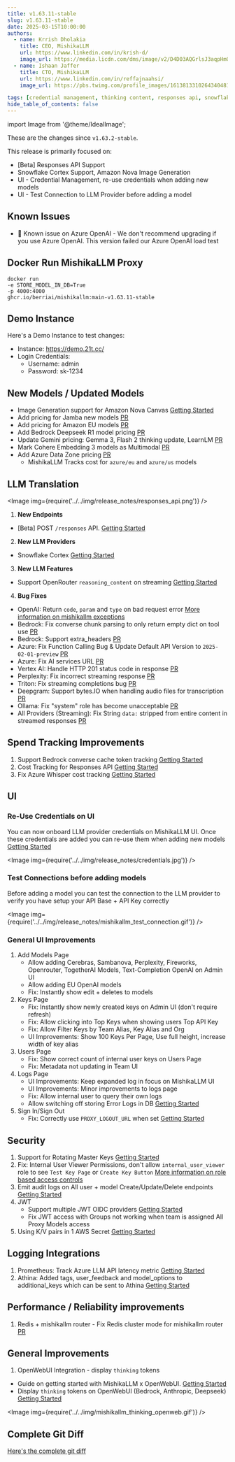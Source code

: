 ```yaml
---
title: v1.63.11-stable
slug: v1.63.11-stable
date: 2025-03-15T10:00:00
authors:
  - name: Krrish Dholakia
    title: CEO, MishikaLLM
    url: https://www.linkedin.com/in/krish-d/
    image_url: https://media.licdn.com/dms/image/v2/D4D03AQGrlsJ3aqpHmQ/profile-displayphoto-shrink_400_400/B4DZSAzgP7HYAg-/0/1737327772964?e=1749686400&v=beta&t=Hkl3U8Ps0VtvNxX0BNNq24b4dtX5wQaPFp6oiKCIHD8
  - name: Ishaan Jaffer
    title: CTO, MishikaLLM
    url: https://www.linkedin.com/in/reffajnaahsi/
    image_url: https://pbs.twimg.com/profile_images/1613813310264340481/lz54oEiB_400x400.jpg

tags: [credential management, thinking content, responses api, snowflake]
hide_table_of_contents: false
---
```


import Image from '@theme/IdealImage';

These are the changes since `v1.63.2-stable`.

This release is primarily focused on:
- [Beta] Responses API Support
- Snowflake Cortex Support, Amazon Nova Image Generation
- UI - Credential Management, re-use credentials when adding new models
- UI - Test Connection to LLM Provider before adding a model

## Known Issues
- 🚨 Known issue on Azure OpenAI - We don't recommend upgrading if you use Azure OpenAI. This version failed our Azure OpenAI load test


## Docker Run MishikaLLM Proxy

```
docker run
-e STORE_MODEL_IN_DB=True
-p 4000:4000
ghcr.io/berriai/mishikallm:main-v1.63.11-stable
```

## Demo Instance

Here's a Demo Instance to test changes:
- Instance: https://demo.21t.cc/
- Login Credentials:
    - Username: admin
    - Password: sk-1234



## New Models / Updated Models

- Image Generation support for Amazon Nova Canvas [Getting Started](https://docs.21t.cc/docs/providers/bedrock#image-generation)
- Add pricing for Jamba new models [PR](https://github.com/skorpland/mishikallm/pull/9032/files)
- Add pricing for Amazon EU models [PR](https://github.com/skorpland/mishikallm/pull/9056/files)
- Add Bedrock Deepseek R1 model pricing [PR](https://github.com/skorpland/mishikallm/pull/9108/files)
- Update Gemini pricing: Gemma 3, Flash 2 thinking update, LearnLM [PR](https://github.com/skorpland/mishikallm/pull/9190/files)
- Mark Cohere Embedding 3 models as Multimodal [PR](https://github.com/skorpland/mishikallm/pull/9176/commits/c9a576ce4221fc6e50dc47cdf64ab62736c9da41)
- Add Azure Data Zone pricing [PR](https://github.com/skorpland/mishikallm/pull/9185/files#diff-19ad91c53996e178c1921cbacadf6f3bae20cfe062bd03ee6bfffb72f847ee37)
   - MishikaLLM Tracks cost for `azure/eu` and `azure/us` models



## LLM Translation

<Image img={require('../../img/release_notes/responses_api.png')} />

1. **New Endpoints**
- [Beta] POST `/responses` API. [Getting Started](https://docs.21t.cc/docs/response_api)

2. **New LLM Providers**
- Snowflake Cortex [Getting Started](https://docs.21t.cc/docs/providers/snowflake)

3. **New LLM Features**

- Support OpenRouter `reasoning_content` on streaming [Getting Started](https://docs.21t.cc/docs/reasoning_content)

4. **Bug Fixes**

- OpenAI: Return `code`, `param` and `type` on bad request error [More information on mishikallm exceptions](https://docs.21t.cc/docs/exception_mapping)
- Bedrock: Fix converse chunk parsing to only return empty dict on tool use [PR](https://github.com/skorpland/mishikallm/pull/9166)
- Bedrock: Support extra_headers [PR](https://github.com/skorpland/mishikallm/pull/9113)
- Azure: Fix Function Calling Bug & Update Default API Version to `2025-02-01-preview` [PR](https://github.com/skorpland/mishikallm/pull/9191)
- Azure: Fix AI services URL [PR](https://github.com/skorpland/mishikallm/pull/9185)
- Vertex AI: Handle HTTP 201 status code in response [PR](https://github.com/skorpland/mishikallm/pull/9193)
- Perplexity: Fix incorrect streaming response [PR](https://github.com/skorpland/mishikallm/pull/9081)
- Triton: Fix streaming completions bug [PR](https://github.com/skorpland/mishikallm/pull/8386)
- Deepgram: Support bytes.IO when handling audio files for transcription [PR](https://github.com/skorpland/mishikallm/pull/9071)
- Ollama: Fix "system" role has become unacceptable [PR](https://github.com/skorpland/mishikallm/pull/9261)
- All Providers (Streaming): Fix String `data:` stripped from entire content in streamed responses [PR](https://github.com/skorpland/mishikallm/pull/9070)



## Spend Tracking Improvements

1. Support Bedrock converse cache token tracking [Getting Started](https://docs.21t.cc/docs/completion/prompt_caching)
2. Cost Tracking for Responses API [Getting Started](https://docs.21t.cc/docs/response_api)
3. Fix Azure Whisper cost tracking [Getting Started](https://docs.21t.cc/docs/audio_transcription)


## UI

### Re-Use Credentials on UI

You can now onboard LLM provider credentials on MishikaLLM UI. Once these credentials are added you can re-use them when adding new models [Getting Started](https://docs.21t.cc/docs/proxy/ui_credentials)

<Image img={require('../../img/release_notes/credentials.jpg')} />


### Test Connections before adding models

Before adding a model you can test the connection to the LLM provider to verify you have setup your API Base + API Key correctly

<Image img={require('../../img/release_notes/mishikallm_test_connection.gif')} />

### General UI Improvements
1. Add Models Page
   - Allow adding Cerebras, Sambanova, Perplexity, Fireworks, Openrouter, TogetherAI Models, Text-Completion OpenAI on Admin UI
   - Allow adding EU OpenAI models
   - Fix: Instantly show edit + deletes to models
2. Keys Page
   - Fix: Instantly show newly created keys on Admin UI (don't require refresh)
   - Fix: Allow clicking into Top Keys when showing users Top API Key
   - Fix: Allow Filter Keys by Team Alias, Key Alias and Org
   - UI Improvements: Show 100 Keys Per Page, Use full height, increase width of key alias
3. Users Page
   - Fix: Show correct count of internal user keys on Users Page
   - Fix: Metadata not updating in Team UI
4. Logs Page
   - UI Improvements: Keep expanded log in focus on MishikaLLM UI
   - UI Improvements: Minor improvements to logs page
   - Fix: Allow internal user to query their own logs
   - Allow switching off storing Error Logs in DB [Getting Started](https://docs.21t.cc/docs/proxy/ui_logs)
5. Sign In/Sign Out
   - Fix: Correctly use `PROXY_LOGOUT_URL` when set [Getting Started](https://docs.21t.cc/docs/proxy/self_serve#setting-custom-logout-urls)


## Security

1. Support for Rotating Master Keys [Getting Started](https://docs.21t.cc/docs/proxy/master_key_rotations)
2. Fix: Internal User Viewer Permissions, don't allow `internal_user_viewer` role to see `Test Key Page` or `Create Key Button` [More information on role based access controls](https://docs.21t.cc/docs/proxy/access_control)
3. Emit audit logs on All user + model Create/Update/Delete endpoints [Getting Started](https://docs.21t.cc/docs/proxy/multiple_admins)
4. JWT
    - Support multiple JWT OIDC providers [Getting Started](https://docs.21t.cc/docs/proxy/token_auth)
    - Fix JWT access with Groups not working when team is assigned All Proxy Models access
5. Using K/V pairs in 1 AWS Secret [Getting Started](https://docs.21t.cc/docs/secret#using-kv-pairs-in-1-aws-secret)


## Logging Integrations

1. Prometheus: Track Azure LLM API latency metric [Getting Started](https://docs.21t.cc/docs/proxy/prometheus#request-latency-metrics)
2. Athina: Added tags, user_feedback and model_options to additional_keys which can be sent to Athina [Getting Started](https://docs.21t.cc/docs/observability/athina_integration)


## Performance / Reliability improvements

1. Redis + mishikallm router - Fix Redis cluster mode for mishikallm router [PR](https://github.com/skorpland/mishikallm/pull/9010)


## General Improvements

1. OpenWebUI Integration - display `thinking` tokens
- Guide on getting started with MishikaLLM x OpenWebUI. [Getting Started](https://docs.21t.cc/docs/tutorials/openweb_ui)
- Display `thinking` tokens on OpenWebUI (Bedrock, Anthropic, Deepseek) [Getting Started](https://docs.21t.cc/docs/tutorials/openweb_ui#render-thinking-content-on-openweb-ui)

<Image img={require('../../img/mishikallm_thinking_openweb.gif')} />


## Complete Git Diff

[Here's the complete git diff](https://github.com/skorpland/mishikallm/compare/v1.63.2-stable...v1.63.11-stable)